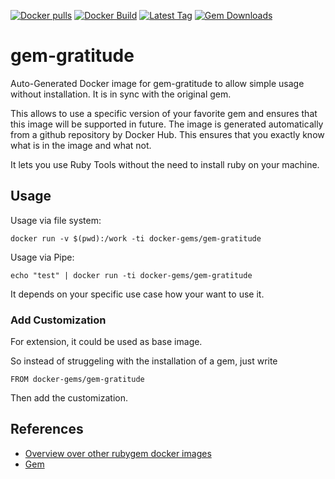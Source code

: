[![Docker pulls](https://img.shields.io/docker/pulls/rubygem/gem-gratitude.svg)](https://hub.docker.com/r/rubygem/gem-gratitude/)
[![Docker Build](https://img.shields.io/docker/automated/rubygem/gem-gratitude.svg)](https://hub.docker.com/r/rubygem/gem-gratitude/)
[![Latest Tag](https://img.shields.io/github/tag/docker-rubygem/gem-gratitude.svg)](https://hub.docker.com/r/rubygem/gem-gratitude/)
[![Gem Downloads](https://img.shields.io/gem/dt/gem-gratitude.svg)](https://rubygems.org/gems/gem-gratitude/)
# gem-gratitude

Auto-Generated Docker image for gem-gratitude to allow simple usage without installation.
It is in sync with the original gem.

This allows to use a specific version of your favorite gem and ensures that this image will be supported in future.
The image is generated automatically from a github repository by Docker Hub.
This ensures that you exactly know what is in the image and what not.

It lets you use Ruby Tools without the need to install ruby on your machine.

## Usage

Usage via file system:

`docker run -v $(pwd):/work -ti docker-gems/gem-gratitude`

Usage via Pipe:

`echo "test" | docker run -ti docker-gems/gem-gratitude`

It depends on your specific use case how your want to use it.

### Add Customization

For extension, it could be used as base image.

So instead of struggeling with the installation of a gem, just write

`FROM docker-gems/gem-gratitude`

Then add the customization.

## References

 - [Overview over other rubygem docker images](https://github.com/thinkbot/docker-rubygem)
 - [Gem](https://rubygems.org/gems/gem-gratitude/)
